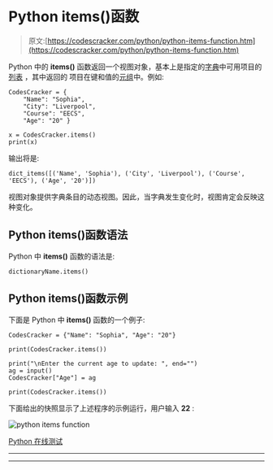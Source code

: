 # Python items()函数

> 原文:[https://codescracker.com/python/python-items-function.htm](https://codescracker.com/python/python-items-function.htm)

Python 中的 **items()** 函数返回一个视图对象，基本上是指定的[字典](/python/python-dictionary.htm)中可用项目的[列表](/python/python-lists.htm) ，其中返回的 项目在键和值的[元组](/python/python-tuples.htm)中。例如:

```
CodesCracker = {
    "Name": "Sophia",
    "City": "Liverpool",
    "Course": "EECS",
    "Age": "20" }

x = CodesCracker.items()
print(x)
```

输出将是:

```
dict_items([('Name', 'Sophia'), ('City', 'Liverpool'), ('Course', 'EECS'), ('Age', '20')])
```

视图对象提供字典条目的动态视图。因此，当字典发生变化时，视图肯定会反映这种变化。

## Python items()函数语法

Python 中 **items()** 函数的语法是:

```
dictionaryName.items()
```

## Python items()函数示例

下面是 Python 中 **items()** 函数的一个例子:

```
CodesCracker = {"Name": "Sophia", "Age": "20"}

print(CodesCracker.items())

print("\nEnter the current age to update: ", end="")
ag = input()
CodesCracker["Age"] = ag

print(CodesCracker.items())
```

下面给出的快照显示了上述程序的示例运行，用户输入 **22** :

![python items function](../Images/dae2c6635c45b533d78426b97d6468ba.png)

[Python 在线测试](/exam/showtest.php?subid=10)

* * *

* * *